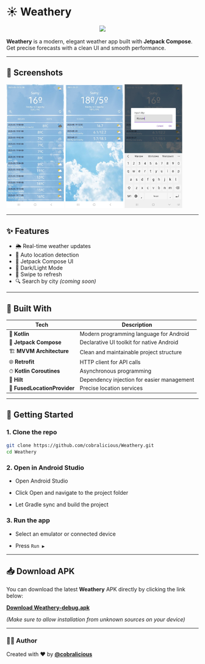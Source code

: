 # ☀️ Weathery

<p align="center">
  <img src="https://readme-typing-svg.demolab.com?font=Fira+Code&size=24&duration=4000&pause=1000&color=75A9D5&center=true&vCenter=true&width=600&lines=Welcome+to+Weathery!;Your+ultimate+weather+companion;Real-time+forecasts;Lightning-fast+performance" />
</p>

**Weathery** is a modern, elegant weather app built with **Jetpack Compose**.  
Get precise forecasts with a clean UI and smooth performance.

---

## 📱 Screenshots

<p float="left">
  <img src="screenshots/screen1.png" width="30%" />
  <img src="screenshots/screen2.png" width="30%" />
  <img src="screenshots/screen3.png" width="30%" />
</p>

---

## ✨ Features

- 🌦 Real-time weather updates
- 📍 Auto location detection
- 🎨 Jetpack Compose UI
- 🌙 Dark/Light Mode
- 🔄 Swipe to refresh
- 🔍 Search by city *(coming soon)*

---

## 🧱 Built With

| Tech                     | Description                                      |
|--------------------------|--------------------------------------------------|
| 🧠 **Kotlin**            | Modern programming language for Android          |
| 🧩 **Jetpack Compose**   | Declarative UI toolkit for native Android        |
| 🏗 **MVVM Architecture** | Clean and maintainable project structure         |
| 🌐 **Retrofit**          | HTTP client for API calls                        |
| ⏱ **Kotlin Coroutines** | Asynchronous programming                         |
| 💉 **Hilt**              | Dependency injection for easier management       |
| 📍 **FusedLocationProvider** | Precise location services                   |

---

## 🚀 Getting Started

### 1. Clone the repo

```bash
git clone https://github.com/cobralicious/Weathery.git
cd Weathery
```

### 2. Open in Android Studio
- Open Android Studio

- Click Open and navigate to the project folder

- Let Gradle sync and build the project

### 3. Run the app
- Select an emulator or connected device

- Press `Run ▶️`

---

## 📥 Download APK

You can download the latest **Weathery** APK directly by clicking the link below:

[**Download Weathery-debug.apk**](https://github.com/username/repo/raw/main/Weathery/apk/debug/Weathery-debug.apk)

*(Make sure to allow installation from unknown sources on your device)*

---
  
### 🧑‍💻 Author
Created with ❤️ by [**@cobralicious**](https://t.me/cobralicious) 

